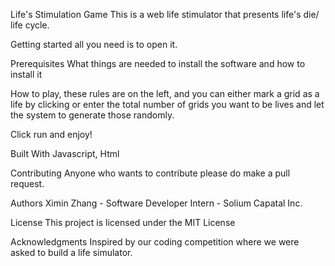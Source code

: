 Life's Stimulation Game This is a web life stimulator that presents life's die/ life 	cycle.

Getting started all you need is to open it.

Prerequisites What things are needed to install the software and how to install it

How to play, these rules are on the left, and you can either mark a grid as a life 	by clicking or enter the total number of grids you want to be lives and let the 	system to generate those randomly.

Click run and enjoy!

Built With
Javascript, Html

Contributing
Anyone who wants to contribute please do make a pull request.

Authors
Ximin Zhang - Software Developer Intern - Solium Capatal Inc.

License
This project is licensed under the MIT License

Acknowledgments
Inspired by our coding competition where we were asked to build a life simulator.

